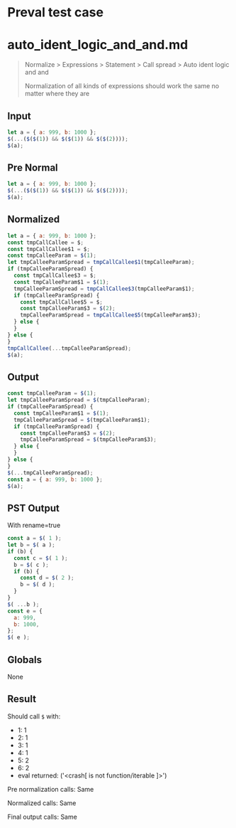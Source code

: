 # Preval test case

# auto_ident_logic_and_and.md

> Normalize > Expressions > Statement > Call spread > Auto ident logic and and
>
> Normalization of all kinds of expressions should work the same no matter where they are

## Input

`````js filename=intro
let a = { a: 999, b: 1000 };
$(...($($(1)) && $($(1)) && $($(2))));
$(a);
`````

## Pre Normal


`````js filename=intro
let a = { a: 999, b: 1000 };
$(...($($(1)) && $($(1)) && $($(2))));
$(a);
`````

## Normalized


`````js filename=intro
let a = { a: 999, b: 1000 };
const tmpCallCallee = $;
const tmpCallCallee$1 = $;
const tmpCalleeParam = $(1);
let tmpCalleeParamSpread = tmpCallCallee$1(tmpCalleeParam);
if (tmpCalleeParamSpread) {
  const tmpCallCallee$3 = $;
  const tmpCalleeParam$1 = $(1);
  tmpCalleeParamSpread = tmpCallCallee$3(tmpCalleeParam$1);
  if (tmpCalleeParamSpread) {
    const tmpCallCallee$5 = $;
    const tmpCalleeParam$3 = $(2);
    tmpCalleeParamSpread = tmpCallCallee$5(tmpCalleeParam$3);
  } else {
  }
} else {
}
tmpCallCallee(...tmpCalleeParamSpread);
$(a);
`````

## Output


`````js filename=intro
const tmpCalleeParam = $(1);
let tmpCalleeParamSpread = $(tmpCalleeParam);
if (tmpCalleeParamSpread) {
  const tmpCalleeParam$1 = $(1);
  tmpCalleeParamSpread = $(tmpCalleeParam$1);
  if (tmpCalleeParamSpread) {
    const tmpCalleeParam$3 = $(2);
    tmpCalleeParamSpread = $(tmpCalleeParam$3);
  } else {
  }
} else {
}
$(...tmpCalleeParamSpread);
const a = { a: 999, b: 1000 };
$(a);
`````

## PST Output

With rename=true

`````js filename=intro
const a = $( 1 );
let b = $( a );
if (b) {
  const c = $( 1 );
  b = $( c );
  if (b) {
    const d = $( 2 );
    b = $( d );
  }
}
$( ...b );
const e = {
  a: 999,
  b: 1000,
};
$( e );
`````

## Globals

None

## Result

Should call `$` with:
 - 1: 1
 - 2: 1
 - 3: 1
 - 4: 1
 - 5: 2
 - 6: 2
 - eval returned: ('<crash[ <ref> is not function/iterable ]>')

Pre normalization calls: Same

Normalized calls: Same

Final output calls: Same
